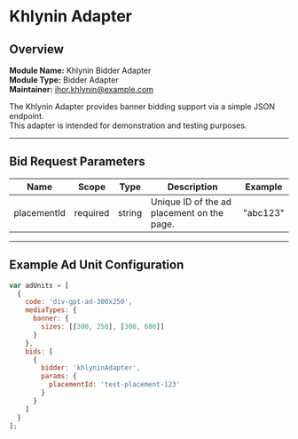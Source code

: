 # Khlynin Adapter

## Overview

**Module Name:** Khlynin Bidder Adapter  
**Module Type:** Bidder Adapter  
**Maintainer:** ihor.khlynin@example.com  

The Khlynin Adapter provides banner bidding support via a simple JSON endpoint.  
This adapter is intended for demonstration and testing purposes.

---

## Bid Request Parameters

| Name         | Scope    | Type   | Description                                   | Example       |
|-------------|---------|--------|-----------------------------------------------|--------------|
| placementId | required | string | Unique ID of the ad placement on the page.    | "abc123"     |

---

## Example Ad Unit Configuration

```javascript
var adUnits = [
  {
    code: 'div-gpt-ad-300x250',
    mediaTypes: {
      banner: {
        sizes: [[300, 250], [300, 600]]
      }
    },
    bids: [
      {
        bidder: 'khlyninAdapter',
        params: {
          placementId: 'test-placement-123'
        }
      }
    ]
  }
];
